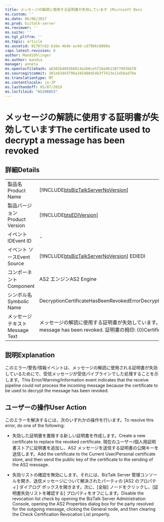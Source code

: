 ```yaml
---
title: メッセージの解読に使用する証明書が失効しています |Microsoft Docs
ms.custom: ''
ms.date: 06/08/2017
ms.prod: biztalk-server
ms.reviewer: ''
ms.suite: ''
ms.tgt_pltfrm: ''
ms.topic: article
ms.assetid: 01767cb2-b16e-4b4b-ac4d-cd79b6c8860a
caps.latest.revision: 9
author: MandiOhlinger
ms.author: mandia
manager: anneta
ms.openlocfilehash: a8302b4893b6014a260ce5f26e96138f7093bbf0
ms.sourcegitcommit: 381e83d43796a345488d54b3f7413e11d56ad7be
ms.translationtype: MT
ms.contentlocale: ja-JP
ms.lasthandoff: 05/07/2019
ms.locfileid: "65298853"
---
```

# <a name="the-certificate-used-to-decrypt-a-message-has-been-revoked"></a><span data-ttu-id="9e4e5-102">メッセージの解読に使用する証明書が失効しています</span><span class="sxs-lookup"><span data-stu-id="9e4e5-102">The certificate used to decrypt a message has been revoked</span></span>
## <a name="details"></a><span data-ttu-id="9e4e5-103">詳細</span><span class="sxs-lookup"><span data-stu-id="9e4e5-103">Details</span></span>  
  
|                 |                                                                                         |
|-----------------|-----------------------------------------------------------------------------------------|
|  <span data-ttu-id="9e4e5-104">製品名</span><span class="sxs-lookup"><span data-stu-id="9e4e5-104">Product Name</span></span>   |   [!INCLUDE[btsBizTalkServerNoVersion](../includes/btsbiztalkservernoversion-md.md)]    |
| <span data-ttu-id="9e4e5-105">製品バージョン</span><span class="sxs-lookup"><span data-stu-id="9e4e5-105">Product Version</span></span> |               [!INCLUDE[btsEDIVersion](../includes/btsediversion-md.md)]                |
|    <span data-ttu-id="9e4e5-106">イベント ID</span><span class="sxs-lookup"><span data-stu-id="9e4e5-106">Event ID</span></span>     |                                            -                                            |
|  <span data-ttu-id="9e4e5-107">イベント ソース</span><span class="sxs-lookup"><span data-stu-id="9e4e5-107">Event Source</span></span>   | [!INCLUDE[btsBizTalkServerNoVersion](../includes/btsbiztalkservernoversion-md.md)] <span data-ttu-id="9e4e5-108">EDI</span><span class="sxs-lookup"><span data-stu-id="9e4e5-108">EDI</span></span>  |
|    <span data-ttu-id="9e4e5-109">コンポーネント</span><span class="sxs-lookup"><span data-stu-id="9e4e5-109">Component</span></span>    |                                       <span data-ttu-id="9e4e5-110">AS2 エンジン</span><span class="sxs-lookup"><span data-stu-id="9e4e5-110">AS2 Engine</span></span>                                        |
|  <span data-ttu-id="9e4e5-111">シンボル名</span><span class="sxs-lookup"><span data-stu-id="9e4e5-111">Symbolic Name</span></span>  |                        <span data-ttu-id="9e4e5-112">DecryptionCertificateHasBeenRevokedError</span><span class="sxs-lookup"><span data-stu-id="9e4e5-112">DecryptionCertificateHasBeenRevokedError</span></span>                         |
|  <span data-ttu-id="9e4e5-113">メッセージ テキスト</span><span class="sxs-lookup"><span data-stu-id="9e4e5-113">Message Text</span></span>   | <span data-ttu-id="9e4e5-114">メッセージの解読に使用する証明書が失効しています。</span><span class="sxs-lookup"><span data-stu-id="9e4e5-114">The certificate used to decrypt a message has been revoked.</span></span> <span data-ttu-id="9e4e5-115">証明書の拇印: {0}</span><span class="sxs-lookup"><span data-stu-id="9e4e5-115">Certificate thumbprint: {0}</span></span> |
  
## <a name="explanation"></a><span data-ttu-id="9e4e5-116">説明</span><span class="sxs-lookup"><span data-stu-id="9e4e5-116">Explanation</span></span>  
 <span data-ttu-id="9e4e5-117">このエラー/警告/情報イベントは、メッセージの解読に使用される証明書が失効しているためにで、受信メッセージが受信パイプラインでした処理することを示します。</span><span class="sxs-lookup"><span data-stu-id="9e4e5-117">This Error/Warning/Information event indicates that the receive pipeline could not process the incoming message because the certificate to be used to decrypt the message has been revoked.</span></span>  
  
## <a name="user-action"></a><span data-ttu-id="9e4e5-118">ユーザーの操作</span><span class="sxs-lookup"><span data-stu-id="9e4e5-118">User Action</span></span>  
 <span data-ttu-id="9e4e5-119">このエラーを解決するには、次のいずれかの操作を行います。</span><span class="sxs-lookup"><span data-stu-id="9e4e5-119">To resolve this error, do one of the following:</span></span>  
  
-   <span data-ttu-id="9e4e5-120">失効した証明書を置換する新しい証明書を作成します。</span><span class="sxs-lookup"><span data-stu-id="9e4e5-120">Create a new certificate to replace the revoked certificate.</span></span> <span data-ttu-id="9e4e5-121">現在のユーザー/個人用証明書ストアに証明書を追加し、AS2 メッセージを送信する証明書の公開キーを送信します。</span><span class="sxs-lookup"><span data-stu-id="9e4e5-121">Add the certificate to the Current User/Personal certificate store, and then send the public key of the certificate to the sending of the AS2 message.</span></span>  
  
-   <span data-ttu-id="9e4e5-122">失効リストの確認を無効にします。それには、BizTalk Server 管理コンソールを開き、送信メッセージについて解決されたパーティの [AS2 のプロパティ] ダイアログ ボックスを開きます。次に、[全般] ノードをクリックし、[証明書失効リストを確認する] プロパティをオフにします。</span><span class="sxs-lookup"><span data-stu-id="9e4e5-122">Disable the revocation list check by opening the BizTalk Server Administration Console, opening the AS2 Properties dialog box for the party resolved for the outgoing message, clicking the General node, and then clearing the Check Certification Revocation List property.</span></span>